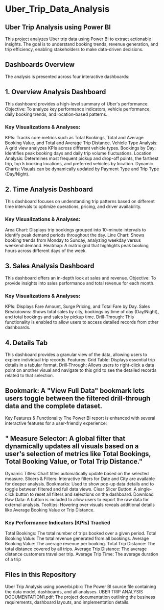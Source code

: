 # Uber_Trip_Data_Analysis
## Uber Trip Analysis using Power BI
This project analyzes Uber trip data using Power BI to extract actionable insights. The goal is to understand booking trends, revenue generation, and trip efficiency, enabling stakeholders to make data-driven decisions.

## Dashboards Overview
The analysis is presented across four interactive dashboards:
## 1. Overview Analysis Dashboard 
This dashboard provides a high-level summary of Uber's performance.
Objective: To analyze key performance indicators, vehicle performance, daily booking trends, and location-based patterns.

### Key Visualizations & Analyses:
KPIs: Tracks core metrics such as Total Bookings, Total and Average Booking Value, and Total and Average Trip Distance.
Vehicle Type Analysis: A grid view analyzes KPIs across different vehicle types.
Bookings by Day: Identifies peak booking days and daily trip volume fluctuations.
Location Analysis: Determines most frequent pickup and drop-off points, the farthest trip, top 5 booking locations, and preferred vehicles by location.
Dynamic Charts: Visuals can be dynamically updated by Payment Type and Trip Type (Day/Night).

## 2. Time Analysis Dashboard 

This dashboard focuses on understanding trip patterns based on different time intervals to optimize operations, pricing, and driver availability.

### Key Visualizations & Analyses:
Area Chart: Displays trip bookings grouped into 10-minute intervals to identify peak demand periods throughout the day.
Line Chart: Shows booking trends from Monday to Sunday, analyzing weekday versus weekend demand.
Heatmap: A matrix grid that highlights peak booking hours across different days of the week.

## 3. Sales Analysis Dashboard 
This dashboard offers an in-depth look at sales and revenue.
Objective: To provide insights into sales performance and total revenue for each month.

### Key Visualizations & Analyses:
KPIs: Displays Fare Amount, Surge Pricing, and Total Fare by Day.
Sales Breakdowns: Shows total sales by city, bookings by time of day (Day/Night), and total bookings and sales by pickup time.
Drill-Through: This functionality is enabled to allow users to access detailed records from other dashboards.

## 4. Details Tab 
This dashboard provides a granular view of the data, allowing users to explore individual trip records.
Features:
Grid Table: Displays essential trip details in a tabular format.
Drill-Through: Allows users to right-click a data point on another visual and navigate to this grid to see the detailed records related to that selection.

## Bookmark: A "View Full Data" bookmark lets users toggle between the filtered drill-through data and the complete dataset.

Key Features & Functionality
The Power BI report is enhanced with several interactive features for a user-friendly experience:


 ## " Measure Selector: A global filter that dynamically updates all visuals based on a user's selection of metrics like Total Bookings, Total Booking Value, or Total Trip Distance."

Dynamic Titles: Chart titles automatically update based on the selected measure.
Slicers & Filters: Interactive filters for Date and City are available for deeper analysis.
Bookmarks: Used to show pop-up data details and to toggle between filtered and full data views.
Clear Slicer Button: A single-click button to reset all filters and selections on the dashboard.
Download Raw Data: A button is included to allow users to export the raw data for external analysis.
Tooltips: Hovering over visuals reveals additional details like Average Booking Value or Trip Distance.

### Key Performance Indicators (KPIs) Tracked
Total Bookings: The total number of trips booked over a given period.
Total Booking Value: The total revenue generated from all bookings.
Average Booking Value: The average revenue per booking.
Total Trip Distance: The total distance covered by all trips.
Average Trip Distance: The average distance customers travel per trip.
Average Trip Time: The average duration of a trip

## Files in this Repository
Uber Trip Analysis using powerbi.pbix: The Power BI source file containing the data model, dashboards, and all analyses.
UBER TRIP ANALYSIS DOCUMENTATION1.pdf: The project documentation outlining the business requirements, dashboard layouts, and implementation details.







